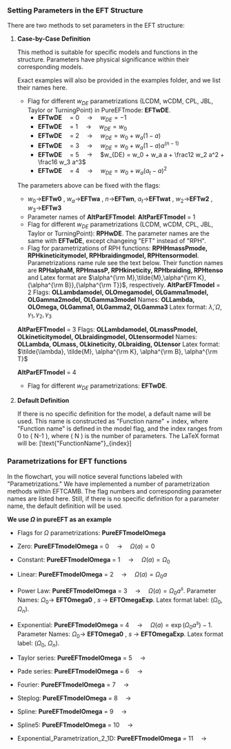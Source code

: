 ### Setting Parameters in the EFT Structure

There are two methods to set parameters in the EFT structure:

1. **Case-by-Case Definition**

   This method is suitable for specific models and functions in the structure. Parameters have physical significance within their corresponding models.

   Exact examples will also be provided in the examples folder, and we list their names here.

   * Flag for different $w_{DE}$ parametrizations (LCDM, wCDM, CPL, JBL, Taylor or TurningPoint) in PureEFTmode: **EFTwDE**.
        - **EFTwDE**&emsp;  = 0&emsp; ->&emsp; $w_{DE} = -1$
        - **EFTwDE**&emsp;  = 1&emsp; ->&emsp; $w_{DE} = w_0$
        - **EFTwDE**&emsp;  = 2&emsp; ->&emsp; $w_{DE} = w_0 + w_a(1-a)$
        - **EFTwDE**&emsp;  = 3&emsp; ->&emsp; $w_{DE} = w_0 + w_a (1-a) a^{(n-1)}$
        - **EFTwDE**&emsp;  = 5&emsp; ->&emsp; $w_{DE} = w_0 + w_a a + \frac12 w_2 a^2 + \frac16 w_3 a^3$
        - **EFTwDE**&emsp;  = 4&emsp; ->&emsp; $w_{DE} = w_0 + w_a (a_t-a)^2$
    
   The parameters above can be fixed with the flags:
     - $w_0$->**EFTw0** ,  $w_a$->**EFTwa** , $n$->**EFTwn**, $a_t$->**EFTwat** , $w_2$->**EFTw2** , $w_3$->**EFTw3**

   * Parameter names of **AltParEFTmodel**:
   **AltParEFTmodel** = 1
   - Flag for different $w_{DE}$ parametrizations (LCDM, wCDM, CPL, JBL, Taylor or TurningPoint): **RPHwDE**. The parameter names are the same with **EFTwDE**, except changeing "EFT" instead of "RPH".
   - Flag for parametrizations of RPH functions: **RPHHmassPmode, RPHkineticitymodel, RPHbraidingmodel, RPHtensormodel**. Parametrizations name rule see the text below. Their function names are **RPHalphaM, RPHmassP, RPHkineticity, RPHbraiding, RPHtenso** and Latex format are $\alpha^{\rm M},\tilde{M},\alpha^{\rm K},{\alpha^{\rm B}},{\alpha^{\rm T}}$, respectively.
   **AltParEFTmodel** = 2
   Flags: **OLLambdamodel, OLOmegamodel, OLGamma1model, OLGamma2model, OLGamma3model**
   Names: **OLLambda, OLOmega, OLGamma1, OLGamma2, OLGamma3**
   Latex format: $\tilde{\lambda}, \Omega, \gamma_1, \gamma_2, \gamma_3$

   **AltParEFTmodel** = 3
   Flags: **OLLambdamodel, OLmassPmodel, OLkineticitymodel, OLbraidingmodel, OLtensormodel**
   Names: **OLLambda, OLmass, OLkineticity, OLbraiding, OLtensor**
   Latex format: $\tilde{\lambda}, \tilde{M}, \alpha^{\rm K}, \alpha^{\rm B}, \alpha^{\rm T}$   

   **AltParEFTmodel** = 4
   - Flag for different $w_{DE}$ parametrizations: **EFTwDE**.





   

2. **Default Definition**

   If there is no specific definition for the model, a default name will be used. This name is constructed as "Function name" + index, where "Function name" is defined in the model flag, and the index ranges from 0 to \( N-1 \), where \( N \) is the number of parameters. The LaTeX format will be: \[\text{"FunctionName"}_{index}\]

### Parametrizations for EFT functions

In the flowchart, you will notice several functions labeled with "Parametrizations." We have implemented a number of parametrization methods within EFTCAMB. The flag numbers and corresponding parameter names are listed here. Still, if there is no specific definition for a parameter name, the default definition will be used.

**We use $\Omega$ in pureEFT as an example**

   - Flags for $\Omega$ parametrizations: **PureEFTmodelOmega** 
   
   - Zero: **PureEFTmodelOmega** = 0&emsp; ->&emsp; $\Omega(a) = 0$
   
   - Constant: **PureEFTmodelOmega** = 1&emsp; ->&emsp; $\Omega(a) = \Omega_0$
   
   - Linear: **PureEFTmodelOmega** = 2&emsp; ->&emsp; $\Omega(a) = \Omega_0 a$
   
   - Power Law: **PureEFTmodelOmega** = 3&emsp; ->&emsp; $\Omega(a) = \Omega_0 a^s$. Parameter Names: $\Omega_0$-> **EFTOmega0** , $s$ -> **EFTOmegaExp**. Latex format label: ($\Omega_0$, $\Omega_n$).
   
   - Exponential: **PureEFTmodelOmega** = 4&emsp; ->&emsp; $\Omega(a) = \exp(\Omega_0 a^s) -1$. Parameter Names: $\Omega_0$-> **EFTOmega0** , $s$ -> **EFTOmegaExp**. Latex format label: ($\Omega_0$, $\Omega_n$).
   
   - Taylor series: **PureEFTmodelOmega** = 5&emsp; ->&emsp; 
   
   - Pade series: **PureEFTmodelOmega** = 6&emsp; ->&emsp; 
   
   - Fourier: **PureEFTmodelOmega** = 7&emsp; ->&emsp; 
   
   - Steplog: **PureEFTmodelOmega** = 8&emsp; ->&emsp; 
   
   - Spline: **PureEFTmodelOmega** = 9&emsp; ->&emsp;
      
   - Spline5: **PureEFTmodelOmega** = 10&emsp; ->&emsp;
      
   - Exponential_Parametrization_2_1D: **PureEFTmodelOmega** = 11&emsp; ->&emsp;
    
